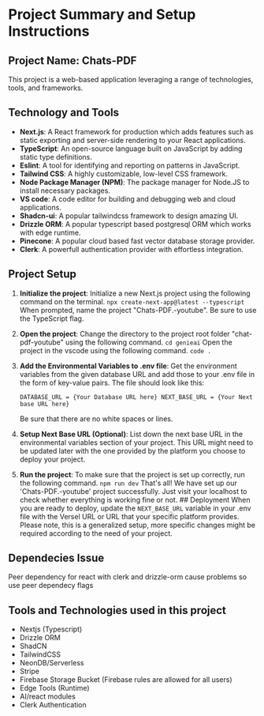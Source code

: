 # Project Summary and Setup Instructions 

## Project Name: Chats-PDF
This project is a web-based application leveraging a range of technologies, tools, and frameworks. 

## Technology and Tools 
- **Next.js**: A React framework for production which adds features such as static exporting and server-side rendering to your React applications. 
- **TypeScript**: An open-source language built on JavaScript by adding static type definitions. 
- **Eslint**: A tool for identifying and reporting on patterns in JavaScript. 
- **Tailwind CSS**: A highly customizable, low-level CSS framework. 
- **Node Package Manager (NPM)**: The package manager for Node.JS to install necessary packages. 
- **VS code**: A code editor for building and debugging web and cloud applications. 
- **Shadcn-ui**: A popular tailwindcss framework to design amazing UI.
- **Drizzle ORM**: A popular typescript based postgresql ORM which works with edge runtime. 
- **Pinecone**: A popular cloud based fast vector database storage provider.
- **Clerk**: A powerfull authentication provider with effortless integration.

## Project Setup 
1. **Initialize the project**: Initialize a new Next.js project using the following command on the terminal. 
    `npx create-next-app@latest --typescript` 
    When prompted, name the project "Chats-PDF.-youtube". Be sure to use the TypeScript flag. 

2. **Open the project**: Change the directory to the project root folder "chat-pdf-youtube" using the following command. `cd genieai` Open the project in the vscode using the following command. 
    `code .` 

3. **Add the Environmental Variables to .env file**: Get the environment variables from the given database URL and add those to your .env file in the form of key-value pairs. The file should look like this:

    `DATABASE_URL = {Your Database URL here} NEXT_BASE_URL = {Your Next base URL here}` 

    Be sure that there are no white spaces or lines. 

4. **Setup Next Base URL (Optional)**: List down the next base URL in the environmental variables section of your project. This URL might need to be updated later with the one provided by the platform you choose to deploy your project. 

5. **Run the project**: To make sure that the project is set up correctly, run the following command. `npm run dev` That's all! We have set up our 'Chats-PDF.-youtube' project successfully. Just visit your localhost to check whether everything is working fine or not. ## Deployment When you are ready to deploy, update the `NEXT_BASE_URL` variable in your .env file with the Versel URL or URL that your specific platform provides. Please note, this is a generalized setup, more specific changes might be required according to the need of your project.

## Dependecies Issue

Peer dependency for react with clerk and drizzle-orm cause problems so use peer dependecy flags

## Tools and Technologies used in this project

- Nextjs (Typescript)
- Drizzle ORM
- ShadCN
- TailwindCSS
- NeonDB/Serverless
- Stripe
- Firebase Storage Bucket (Firebase rules are allowed for all users)
- Edge Tools (Runtime)
- AI/react modules
- Clerk Authentication
